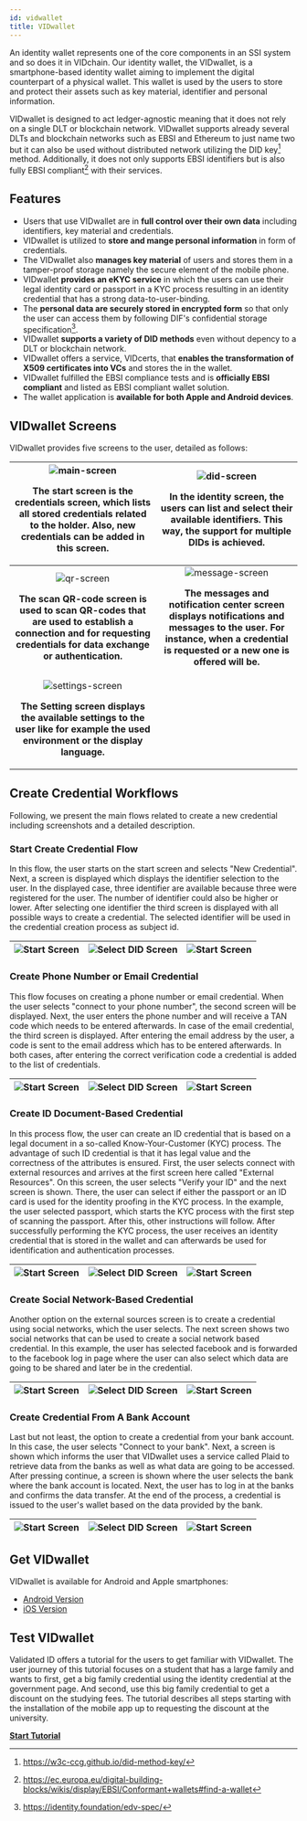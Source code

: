 ```yaml
---
id: vidwallet
title: VIDwallet
---
```


An identity wallet represents one of the core components in an SSI system and so does it in VIDchain. Our identity wallet, the VIDwallet, is a smartphone-based identity wallet aiming to implement the digital counterpart of a physical wallet. This wallet is used by the users to store and protect their assets such as key material, identifier and personal information.

VIDwallet is designed to act ledger-agnostic meaning that it does not rely on a single DLT or blockchain network. VIDwallet supports already several DLTs and blockchain networks such as EBSI and Ethereum to just name two but it can also be used without distributed network utilizing the DID key[^1] method. Additionally, it does not only supports EBSI identifiers but is also fully EBSI compliant[^2] with their services.

## Features

- Users that use VIDwallet are in **full control over their own data** including identifiers, key material and credentials.
- VIDwallet is utilized to **store and mange personal information** in form of credentials.
- The VIDwallet also **manages key material** of users and stores them in a tamper-proof storage namely the secure element of the mobile phone.
- VIDwallet **provides an eKYC service** in which the users can use their legal identity card or passport in a KYC process resulting in an identity credential that has a strong data-to-user-binding.
- The **personal data are securely stored in encrypted form** so that only the user can access them by following DIF's confidential storage specification[^3].
- VIDwallet **supports a variety of DID methods** even without depency to a DLT or blockchain network.
- VIDwallet offers a service, VIDcerts, that **enables the transformation of X509 certificates into VCs** and stores the in the wallet.
- VIDwallet fulfilled the EBSI compliance tests and is **officially EBSI compliant** and listed as EBSI compliant wallet solution.
- The wallet application is **available for both Apple and Android devices**.

## VIDwallet Screens

VIDwallet provides five screens to the user, detailed as follows:

|   ![main-screen](../_media/start-screen.png)<p><b>The start screen is the credentials screen, which lists all stored credentials related to the holder. Also, new credentials can be added in this screen.</b></p>   |                         ![did-screen](../_media/did-screen.png)<p><b>In the identity screen, the users can list and select their available identifiers. This way, the support for multiple DIDs is achieved.</b></p>                          |
| :------------------------------------------------------------------------------------------------------------------------------------------------------------------------------------------------------------------: | :-------------------------------------------------------------------------------------------------------------------------------------------------------------------------------------------------------------------------------------------: |
| ![qr-screen](../_media/scanqr-screen.png)<p><b>The scan QR-code screen is used to scan QR-codes that are used to establish a connection and for requesting credentials for data exchange or authentication. </b></p> | ![message-screen](../_media/messagecenter-screen.png)<p><b>The messages and notification center screen displays notifications and messages to the user. For instance, when a credential is requested or a new one is offered will be.</b></p> |
|            ![settings-screen](../_media/settings-screen.png)<p><b>The Setting screen displays the available settings to the user like for example the used environment or the display language. </b></p>             |                                                                                                                                                                                                                                               |

## Create Credential Workflows

Following, we present the main flows related to create a new credential including screenshots and a detailed description.

### Start Create Credential Flow

In this flow, the user starts on the start screen and selects "New Credential". Next, a screen is displayed which displays the identifier selection to the user. In the displayed case, three identifier are available because three were registered for the user. The number of identifier could also be higher or lower. After selecting one identifier the third screen is displayed with all possible ways to create a credential. The selected identifier will be used in the credential creation process as subject id.

| ![Start Screen](../_media/start-screen.png) | ![Select DID Screen](../_media/select-did.png) | ![Start Screen](../_media/create-credential-screen.png) |
| :-----------------------------------------: | :--------------------------------------------: | :-----------------------------------------------------: |

### Create Phone Number or Email Credential

This flow focuses on creating a phone number or email credential. When the user selects "connect to your phone number", the second screen will be displayed. Next, the user enters the phone number and will receive a TAN code which needs to be entered afterwards. In case of the email credential, the third screen is displayed. After entering the email address by the user, a code is sent to the email address which has to be entered afterwards. In both cases, after entering the correct verification code a credential is added to the list of credentials.

| ![Start Screen](../_media/create-credential-screen.png) | ![Select DID Screen](../_media/phone-number-screen.png) | ![Start Screen](../_media/email-screen.png) |
| :-----------------------------------------------------: | :-----------------------------------------------------: | :-----------------------------------------: |

### Create ID Document-Based Credential

In this process flow, the user can create an ID credential that is based on a legal document in a so-called Know-Your-Customer (KYC) process. The advantage of such ID credential is that it has legal value and the correctness of the attributes is ensured. First, the user selects connect with external resources and arrives at the first screen here called "External Resources". On this screen, the user selects "Verify your ID" and the next screen is shown. There, the user can select if either the passport or an ID card is used for the identity proofing in the KYC process. In the example, the user selected passport, which starts the KYC process with the first step of scanning the passport. After this, other instructions will follow. After successfully performing the KYC process, the user receives an identity credential that is stored in the wallet and can afterwards be used for identification and authentication processes.

| ![Start Screen](../_media/external-resources-screen.png) | ![Select DID Screen](../_media/verify-id-screen.png) | ![Start Screen](../_media/scan-passport-screen.png) |
| :------------------------------------------------------: | :--------------------------------------------------: | :-------------------------------------------------: |

### Create Social Network-Based Credential

Another option on the external sources screen is to create a credential using social networks, which the user selects. The next screen shows two social networks that can be used to create a social network based credential. In this example, the user has selected facebook and is forwarded to the facebook log in page where the user can also select which data are going to be shared and later be in the credential.

| ![Start Screen](../_media/external-resources-screen.png) | ![Select DID Screen](../_media/social-networks-screen.png) | ![Start Screen](../_media/connect-fb-screen.png) |
| :------------------------------------------------------: | :--------------------------------------------------------: | :----------------------------------------------: |

### Create Credential From A Bank Account

Last but not least, the option to create a credential from your bank account. In this case, the user selects "Connect to your bank". Next, a screen is shown which informs the user that VIDwallet uses a service called Plaid to retrieve data from the banks as well as what data are going to be accessed. After pressing continue, a screen is shown where the user selects the bank where the bank account is located. Next, the user has to log in at the banks and confirms the data transfer. At the end of the process, a credential is issued to the user's wallet based on the data provided by the bank.

| ![Start Screen](../_media/external-resources-screen.png) | ![Select DID Screen](../_media/connect-bank-screen.png) | ![Start Screen](../_media/select-bank-screen.png) |
| :------------------------------------------------------: | :-----------------------------------------------------: | :-----------------------------------------------: |

## Get VIDwallet

VIDwallet is available for Android and Apple smartphones:

- [Android Version](https://play.google.com/store/apps/details?id=com.validatedid.wallet)
- [iOS Version](https://apps.apple.com/us/app/vidwallet/id1554340592)

## Test VIDwallet

Validated ID offers a tutorial for the users to get familiar with VIDwallet. The user journey of this tutorial focuses on a student that has a large family and wants to first, get a big family credential using the identity credential at the government page. And second, use this big family credential to get a discount on the studying fees. The tutorial describes all steps starting with the installation of the mobile app up to requesting the discount at the university.

**[Start Tutorial](https://try.vidchain.net/demo/tutorial)**

[^1]: https://w3c-ccg.github.io/did-method-key/
[^2]: https://ec.europa.eu/digital-building-blocks/wikis/display/EBSI/Conformant+wallets#find-a-wallet
[^3]: https://identity.foundation/edv-spec/
